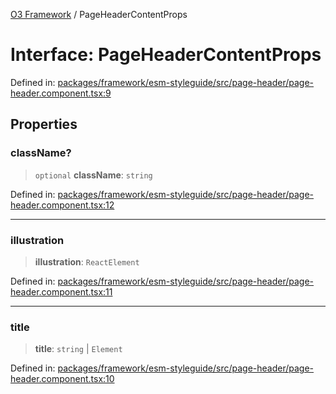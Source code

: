 [O3 Framework](../API.md) / PageHeaderContentProps

# Interface: PageHeaderContentProps

Defined in: [packages/framework/esm-styleguide/src/page-header/page-header.component.tsx:9](https://github.com/its-kios09/openmrs-esm-core/blob/main/packages/framework/esm-styleguide/src/page-header/page-header.component.tsx#L9)

## Properties

### className?

> `optional` **className**: `string`

Defined in: [packages/framework/esm-styleguide/src/page-header/page-header.component.tsx:12](https://github.com/its-kios09/openmrs-esm-core/blob/main/packages/framework/esm-styleguide/src/page-header/page-header.component.tsx#L12)

***

### illustration

> **illustration**: `ReactElement`

Defined in: [packages/framework/esm-styleguide/src/page-header/page-header.component.tsx:11](https://github.com/its-kios09/openmrs-esm-core/blob/main/packages/framework/esm-styleguide/src/page-header/page-header.component.tsx#L11)

***

### title

> **title**: `string` \| `Element`

Defined in: [packages/framework/esm-styleguide/src/page-header/page-header.component.tsx:10](https://github.com/its-kios09/openmrs-esm-core/blob/main/packages/framework/esm-styleguide/src/page-header/page-header.component.tsx#L10)
